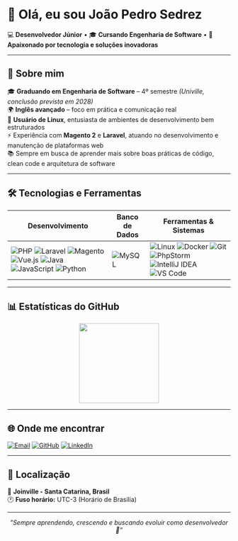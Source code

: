 # 👋 Olá, eu sou João Pedro Sedrez  

💻 **Desenvolvedor Júnior** • 🎓 **Cursando Engenharia de Software** • 🚀 **Apaixonado por tecnologia e soluções inovadoras**  

---

## 📖 Sobre mim  

🎓 **Graduando em Engenharia de Software** – 4º semestre *(Univille, conclusão prevista em 2028)*  
🌍 **Inglês avançado** – foco em prática e comunicação real  
🐧 **Usuário de Linux**, entusiasta de ambientes de desenvolvimento bem estruturados  
⚡ Experiência com **Magento 2** e **Laravel**, atuando no desenvolvimento e manutenção de plataformas web  
📚 Sempre em busca de aprender mais sobre boas práticas de código, clean code e arquitetura de software  

---

## 🛠️ Tecnologias e Ferramentas

| Desenvolvimento                                                                                                                                                                                                                                                                                                                                                                                                                                                                                                                                                                                                                                                                                                                                  | Banco de Dados | Ferramentas & Sistemas                                                                                                                                                                                                                                                                                                                                                                                                                                                                                                                                                                                                                                                  |
|--------------------------------------------------------------------------------------------------------------------------------------------------------------------------------------------------------------------------------------------------------------------------------------------------------------------------------------------------------------------------------------------------------------------------------------------------------------------------------------------------------------------------------------------------------------------------------------------------------------------------------------------------------------------------------------------------------------------------------------------------|----------------|-------------------------------------------------------------------------------------------------------------------------------------------------------------------------------------------------------------------------------------------------------------------------------------------------------------------------------------------------------------------------------------------------------------------------------------------------------------------------------------------------------------------------------------------------------------------------------------------------------------------------------------------------------------------------|
| ![PHP](https://img.shields.io/badge/PHP-777BB4?style=for-the-badge&logo=php&logoColor=white) ![Laravel](https://img.shields.io/badge/Laravel-FF2D20?style=for-the-badge&logo=laravel&logoColor=white) ![Magento](https://img.shields.io/badge/Magento-EE672F?style=for-the-badge&logo=magento&logoColor=white) ![Vue.js](https://img.shields.io/badge/Vue.js-35495E?style=for-the-badge&logo=vue.js&logoColor=4FC08D) ![Java](https://img.shields.io/badge/Java-ED8B00?style=for-the-badge&logo=openjdk&logoColor=white) ![JavaScript](https://img.shields.io/badge/JavaScript-F7DF1E?style=for-the-badge&logo=javascript&logoColor=black) ![Python](https://img.shields.io/badge/Python-3776AB?style=for-the-badge&logo=python&logoColor=white) | ![MySQL](https://img.shields.io/badge/MySQL-005C84?style=for-the-badge&logo=mysql&logoColor=white) | ![Linux](https://img.shields.io/badge/Linux-FCC624?style=for-the-badge&logo=linux&logoColor=black) ![Docker](https://img.shields.io/badge/Docker-2496ED?style=for-the-badge&logo=docker&logoColor=white) ![Git](https://img.shields.io/badge/Git-F05033?style=for-the-badge&logo=git&logoColor=white) ![PhpStorm](https://img.shields.io/badge/PhpStorm-143?style=for-the-badge&logo=phpstorm&logoColor=white&color=purple) ![IntelliJ IDEA](https://img.shields.io/badge/IntelliJ-000000?style=for-the-badge&logo=intellij-idea&logoColor=white) ![VS Code](https://img.shields.io/badge/VS%20Code-0078D4?style=for-the-badge&logo=visual-studio-code&logoColor=white) |

---

## 📊 Estatísticas do GitHub  

<div align="center">
  <img height="180em" src="https://github-readme-stats.vercel.app/api/top-langs/?username=JoaoPedroSedrez&layout=compact&langs_count=7&theme=dark"/>
</div>

---

## 🌐 Onde me encontrar  

[![Email](https://img.shields.io/badge/Email-sedrez.jp2%40gmail.com-red?style=for-the-badge&logo=gmail&logoColor=white)](mailto:sedrez.jp2@gmail.com)
[![GitHub](https://img.shields.io/badge/GitHub-000?style=for-the-badge&logo=github&logoColor=white)](https://github.com/JoaoPedroSedrez)
[![LinkedIn](https://img.shields.io/badge/LinkedIn-0A66C2?style=for-the-badge&logo=linkedin&logoColor=white)](https://linkedin.com/in/joao-pedro-sedrez)
 

---

## 📍 Localização  

📍 **Joinville - Santa Catarina, Brasil**  
🕐 **Fuso horário:** UTC-3 (Horário de Brasília)  

---

<div align="center">
  <i>"Sempre aprendendo, crescendo e buscando evoluir como desenvolvedor 🚀"</i>
</div>  

